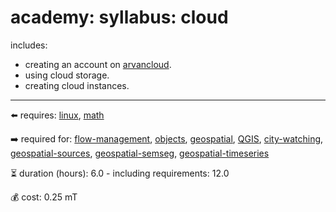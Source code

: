 # academy: syllabus: cloud

includes:
- creating an account on [arvancloud](https://www.arvancloud.ir/fa).
- using cloud storage.
- creating cloud instances.

---

⬅️ requires: [linux](./linux.md), [math](./math.md)

➡️ required for: [flow-management](./flow-management.md), [objects](./objects.md), [geospatial](./geospatial.md), [QGIS](./QGIS.md), [city-watching](./city-watching.md), [geospatial-sources](./geospatial-sources.md), [geospatial-semseg](./geospatial-semseg.md), [geospatial-timeseries](./geospatial-timeseries.md)

⏳ duration (hours): 6.0 - including requirements: 12.0

💰 cost: 0.25 mT

